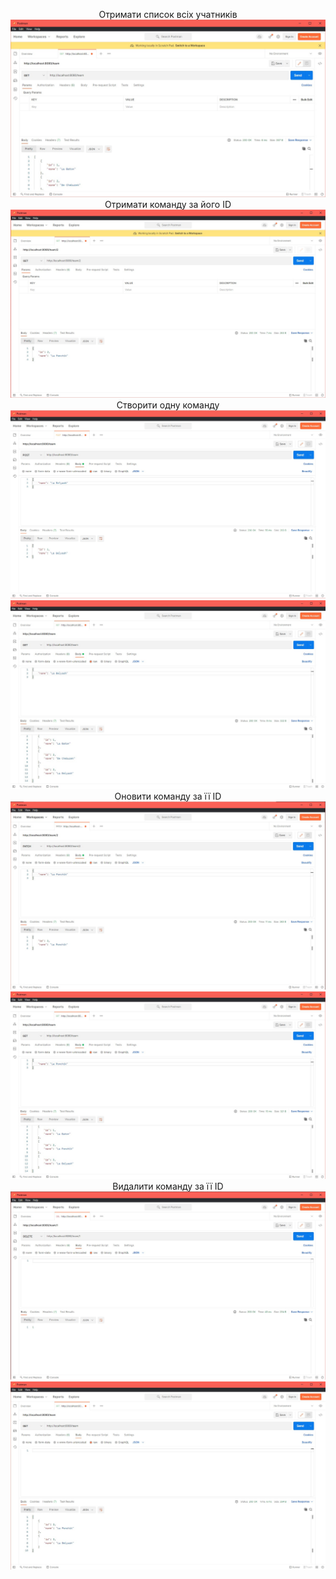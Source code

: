 <p align="center">
Отримати список всіх учатників
<img src="../assets/список команд.jpg">
Отримати команду за його ID
<img src="../assets/получил участника по айди.jpg">
Створити одну команду
<img src="../assets/Создание новой команды.jpg">
<img src="../assets/Создание новой команды1.jpg">
Оновити команду за її ID
<img src="../assets/Обновил за айди.jpg">
<img src="../assets/Обновил за айди1.jpg">
Видалити команду за її ID
<img src="../assets/удалил по айди.jpg">
<img src="../assets/удалил по айди1.jpg">
<p>